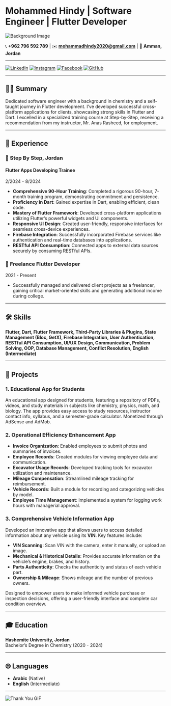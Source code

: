 # Mohammed Hindy | Software Engineer | Flutter Developer

![Background Image](https://github.com/mohammadjiha/README.md/blob/main/assets/your_image.jpg?raw=true)

📞 **+962 796 592 789** | ✉️ **mohammadhindy2020@gmail.com** | 📍 **Amman, Jordan**

---

[![LinkedIn](https://img.shields.io/badge/LinkedIn-0077B5?style=flat&logo=linkedin&logoColor=white)](https://www.linkedin.com/in/mohammad-jihad-642173284/)
[![Instagram](https://img.shields.io/badge/Instagram-E4405F?style=flat&logo=instagram&logoColor=white)](https://www.instagram.com/mohammad_ji02/)
[![Facebook](https://img.shields.io/badge/Facebook-1877F2?style=flat&logo=facebook&logoColor=white)](https://www.facebook.com/profile.php?id=100004205232406&locale=ar_AR)
[![GitHub](https://img.shields.io/badge/GitHub-181717?style=flat&logo=github&logoColor=white)](https://github.com/mohammadjiha)

---

## 👨‍💻 Summary

Dedicated software engineer with a background in chemistry and a self-taught journey in Flutter development. I’ve developed successful cross-platform applications for clients, showcasing strong skills in Flutter and Dart. I excelled in a specialized training course at Step-by-Step, receiving a recommendation from my instructor, Mr. Anas Rasheed, for employment.

---

## 💼 Experience

### 📌 Step By Step, Jordan
#### Flutter Apps Developing Trainee  
2/2024 - 8/2024  
- **Comprehensive 90-Hour Training**: Completed a rigorous 90-hour, 7-month training program, demonstrating commitment and persistence.  
- **Proficiency in Dart**: Gained expertise in Dart, enabling efficient, clean code.  
- **Mastery of Flutter Framework**: Developed cross-platform applications utilizing Flutter’s powerful widgets and UI components.  
- **Responsive UI Design**: Created user-friendly, responsive interfaces for seamless cross-device experiences.  
- **Firebase Integration**: Successfully incorporated Firebase services like authentication and real-time databases into applications.  
- **RESTful API Consumption**: Connected apps to external data sources securely by consuming RESTful APIs.  

### 📌 Freelance Flutter Developer  
2021 - Present  
- Successfully managed and delivered client projects as a freelancer, gaining critical market-oriented skills and generating additional income during college.  

---

## 🛠️ Skills

**Flutter, Dart, Flutter Framework, Third-Party Libraries & Plugins, State Management (Bloc, GetX), Firebase Integration, User Authentication, RESTful API Consumption, UI/UX Design, Communication, Problem Solving, OOP, Database Management, Conflict Resolution, English (Intermediate)**

---

## 📱 Projects

### 1. Educational App for Students
An educational app designed for students, featuring a repository of PDFs, videos, and study materials in subjects like chemistry, physics, math, and biology. The app provides easy access to study resources, instructor contact info, syllabus, and a semester-grade calculator. Monetized through AdSense and AdMob.

### 2. Operational Efficiency Enhancement App
- **Invoice Organization**: Enabled employees to submit photos and summaries of invoices.
- **Employee Records**: Created modules for viewing employee data and communication.
- **Excavator Usage Records**: Developed tracking tools for excavator utilization and maintenance.
- **Mileage Compensation**: Streamlined mileage tracking for reimbursement.
- **Vehicle Records**: Built a module for recording and categorizing vehicles by model.
- **Employee Time Management**: Implemented a system for logging work hours with managerial approval.

### 3. Comprehensive Vehicle Information App
Developed an innovative app that allows users to access detailed information about any vehicle using its **VIN**. Key features include:
- **VIN Scanning**: Scan VIN with the camera, enter it manually, or upload an image.
- **Mechanical & Historical Details**: Provides accurate information on the vehicle’s engine, brakes, and history.
- **Parts Authenticity**: Checks the authenticity and status of each vehicle part.
- **Ownership & Mileage**: Shows mileage and the number of previous owners.

Designed to empower users to make informed vehicle purchase or inspection decisions, offering a user-friendly interface and complete car condition overview.

---

## 🎓 Education  
**Hashemite University, Jordan**  
Bachelor’s Degree in Chemistry (2020 - 2024)

---

## 🌐 Languages  
- **Arabic** (Native)  
- **English** (Intermediate)

---

![Thank You GIF](https://i.pinimg.com/originals/3c/66/44/3c6644e66d201ed4510e4e52c8f4eb5f.gif)
